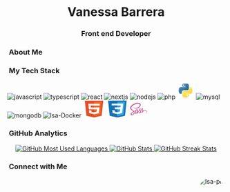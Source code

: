 <h1 align="center">Vanessa Barrera</h1>
<h3 align="center">Front end Developer</h3>

### &nbsp;About Me

### &nbsp;My Tech Stack
<p align="left">
  <img src="https://cdn.jsdelivr.net/gh/devicons/devicon@v2.11.0/icons/javascript/javascript-plain.svg" alt="javascript" width="40" height="40"/>
<img src="https://cdn.jsdelivr.net/gh/devicons/devicon@v2.11.0/icons/typescript/typescript-plain.svg" alt="typescript" width="40" height="40"/>
<img src="https://cdn.jsdelivr.net/gh/devicons/devicon@v2.11.0/icons/react/react-original.svg" alt="react" width="40" height="40"/>
<img src="https://cdn.jsdelivr.net/gh/devicons/devicon@v2.11.0/icons/nextjs/nextjs-original-wordmark.svg" alt="nextjs" width="40" height="40"/>
<img src="https://cdn.jsdelivr.net/gh/devicons/devicon@v2.11.0/icons/nodejs/nodejs-plain.svg" alt="nodejs" width="40" height="40"/>
<img src="https://cdn.jsdelivr.net/gh/devicons/devicon@v2.11.0/icons/php/php-plain.svg" alt="php" width="40" height="40"/>
<img alt="Isa-Python" height="40" width="40" src="https://raw.githubusercontent.com/devicons/devicon/master/icons/python/python-original.svg">
<img src="https://cdn.jsdelivr.net/gh/devicons/devicon@v2.11.0/icons/mysql/mysql-plain-wordmark.svg" alt="mysql" width="40" height="40"/>
<img src="https://cdn.jsdelivr.net/gh/devicons/devicon@v2.11.0/icons/mongodb/mongodb-plain-wordmark.svg" alt="mongodb" width="40" height="40"/>
 <img alt="Isa-Docker" height="40" width="50" src="https://cdn.jsdelivr.net/gh/devicons/devicon/icons/docker/docker-original.svg">
  <img alt="Isa-HTML" height="40" width="50" src="https://raw.githubusercontent.com/devicons/devicon/master/icons/html5/html5-original.svg">
<img alt="Isa-CSS" height="40" width="50" src="https://raw.githubusercontent.com/devicons/devicon/master/icons/css3/css3-original.svg">
 <img src="https://raw.githubusercontent.com/devicons/devicon/master/icons/sass/sass-original.svg" alt="sass" width="40" height="40" />


### &nbsp;GitHub Analytics
  
<p align="center">
<a href="https://github.com/VanessBL">
  <img src="https://github-readme-stats.vercel.app/api/top-langs?username=VanessBL&layout=compact&title_color=6FDA44&text_color=FFFFFF&theme=synthwave" alt="GitHub Most Used Languages" height="200" />
  <img src="https://github-readme-stats.vercel.app/api?username=VanessBL&title_color=6FDA44&text_color=FFFFFF&show_icons=true&icon_color=6FDA44&include_all_commits=true&count_private=true&theme=synthwave" alt="GitHub Stats" height="200" />
  <img src="https://github-readme-streak-stats.herokuapp.com/?user=VanessBL&theme=synthwave&date_format=j%20M%5B%20Y%5D&currStreakLabel=6FDA44&fire=6FDA44&ring=6FDA44" alt="GitHub Streak Stats" height="200" />
</a>
</p>

### &nbsp;Connect with Me

<p align="center">
  
  <img align="right" alt="Isa-pic" height="150" style="border-radius:50px;" src="https://media2.giphy.com/media/aNqEFrYVnsS52/giphy.gif?cid=ecf05e47a0y2gpi62q9e3w55vc0278pazzxdioocmj353rdl&ep=v1_gifs_related&rid=giphy.gif&ct=g">
</div> <br><br><br><br><br>


